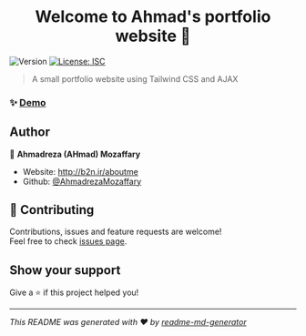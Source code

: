 <h1 align="center">Welcome to Ahmad's portfolio website 👋</h1>
<p>
  <img alt="Version" src="https://img.shields.io/badge/version-1.0.0-blue.svg?cacheSeconds=2592000" />
  <a href="#" target="_blank">
    <img alt="License: ISC" src="https://img.shields.io/badge/License-ISC-yellow.svg" />
  </a>
</p>

> A small portfolio website using Tailwind CSS and AJAX

### ✨ [Demo](http://b2n.ir/aboutme)

## Author

👤 **Ahmadreza (AHmad) Mozaffary**

* Website: http://b2n.ir/aboutme
* Github: [@AhmadrezaMozaffary](https://github.com/AhmadrezaMozaffary)

## 🤝 Contributing

Contributions, issues and feature requests are welcome!<br />Feel free to check [issues page](https://github.com/AhmadrezaMozaffary/me/issues). 

## Show your support

Give a ⭐️ if this project helped you!

***
_This README was generated with ❤️ by [readme-md-generator](https://github.com/kefranabg/readme-md-generator)_
